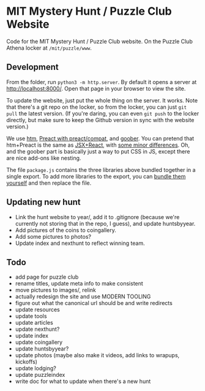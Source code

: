 # MIT Mystery Hunt / Puzzle Club Website

Code for the MIT Mystery Hunt / Puzzle Club website. On the Puzzle Club Athena locker at `/mit/puzzle/www`.

## Development

From the folder, run `python3 -m http.server`. By default it opens a server at [http://localhost:8000/](http://localhost:8000/). Open that page in your browser to view the site.

To update the website, just put the whole thing on the server. It works. Note that there's a git repo on the locker, so from the locker, you can just `git pull` the latest version. (If you're daring, you can even `git push` to the locker directly, but make sure to keep the Github version in sync with the website version.)

We use [htm](https://github.com/developit/htm), [Preact with preact/compat](https://preactjs.com/), and [goober](https://goober.js.org/). You can pretend that htm+Preact is the same as [JSX+React](https://reactjs.org/docs/introducing-jsx.html), with [some minor differences](https://github.com/developit/htm#syntax-like-jsx-but-also-lit). Oh, and the goober part is basically just a way to put CSS in JS, except there are nice add-ons like nesting.

The file `package.js` contains the three libraries above bundled together in a single export. To add more libraries to the export, you can [bundle them yourself](https://npm.reversehttp.com/) and then replace the file.

## Updating new hunt

- Link the hunt website to year/, add it to .gitignore (because we're currently not storing that in the repo, I guess), and update huntsbyyear.
- Add pictures of the coins to coingallery.
- Add some pictures to photos?
- Update index and nexthunt to reflect winning team.

## Todo

- add page for puzzle club
- rename titles, update meta info to make consistent
- move pictures to images/, relink
- actually redesign the site and use MODERN TOOLING
- figure out what the canonical url should be and write redirects
- update resources
- update tools
- update articles
- update nexthunt?
- update index
- update coingallery
- update huntsbyyear?
- update photos (maybe also make it videos, add links to wrapups, kickoffs)
- update lodging?
- update puzzleindex
- write doc for what to update when there's a new hunt
